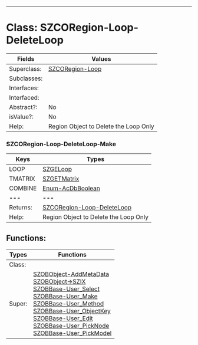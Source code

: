 ---------

# Class:	SZCORegion-Loop-DeleteLoop

| Fields | Values |
| --------- | --------- |
| Superclass: | [SZCORegion-Loop](SZCORegion-Loop.html) |
| Subclasses: |  |
| Interfaces: |  |
| Interfaced: |  |
| Abstract?: | No |
| isValue?: | No |
| Help: | Region Object to Delete the Loop Only |

### SZCORegion-Loop-DeleteLoop-Make

| Keys | Types |
| --------- | --------- |
| LOOP | [SZGELoop](SZGELoop.html) |
| TMATRIX | [SZGETMatrix](SZGETMatrix.html) |
| COMBINE | [Enum-AcDbBoolean](Enum-AcDbBoolean.html) |
| **---** | **---** |
| Returns: | [SZCORegion-Loop-DeleteLoop](SZCORegion-Loop-DeleteLoop.html) |
| Help: | Region Object to Delete the Loop Only |


## Functions:

| Types | Functions |
| --------- | --------- |
| Class: |  |
| Super: | [SZOBObject-AddMetaData](SZOBObject.html) <br> [SZOBObject->SZIX](SZOBObject.html) <br> [SZOBBase-User_Select](SZOBBase.html) <br> [SZOBBase-User_Make](SZOBBase.html) <br> [SZOBBase-User_Method](SZOBBase.html) <br> [SZOBBase-User_ObjectKey](SZOBBase.html) <br> [SZOBBase-User_Edit](SZOBBase.html) <br> [SZOBBase-User_PickNode](SZOBBase.html) <br> [SZOBBase-User_PickModel](SZOBBase.html) |



